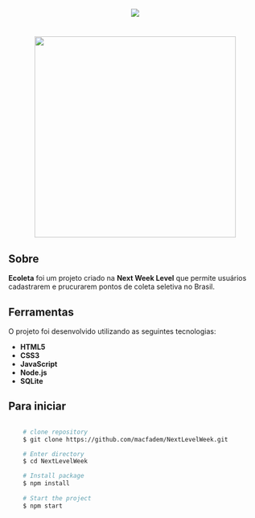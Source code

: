 
<h1 align="center">
    <br>
    <img src="public/assets/logo.svg" width:>
    <br>
</h1>


<h1 align="center" >
    <img src="https://i.imgur.com/lsmoEYP.png" height="400px">
    <br>
    
</h1>



## Sobre

**Ecoleta** foi um projeto criado na **Next Week Level** que permite usuários cadastrarem e prucurarem pontos de coleta seletiva no Brasil.


## Ferramentas

O projeto foi desenvolvido utilizando as seguintes tecnologias:

- **HTML5**
- **CSS3**
- **JavaScript**
- **Node.js**
- **SQLite**

## Para iniciar

```bash

    # clone repository
    $ git clone https://github.com/macfadem/NextLevelWeek.git

    # Enter directory
    $ cd NextLevelWeek

    # Install package
    $ npm install
    
    # Start the project
    $ npm start
```
